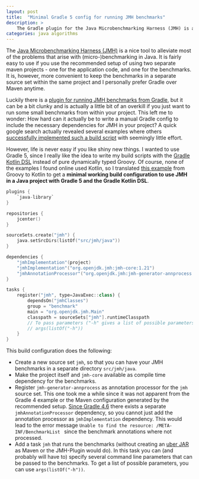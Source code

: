 ```yaml
---
layout: post
title:  "Minimal Gradle 5 config for running JMH benchmarks"
description: >
    The Gradle plugin for the Java Microbenchmarking Harness (JMH) is a bit clunky and right now there are no good suggestions for a manual config that works in Gradle 5, so I created my own.
categories: java algorithms
---
```


The [Java Microbenchmarking Harness (JMH)](https://openjdk.java.net/projects/code-tools/jmh/) is a nice tool to alleviate most of the problems that arise with (micro-)benchmarking in Java.
It is fairly easy to use if you use the recommended setup of using two separate maven projects - one for the application code, and one for the benchmarks.
It is, however, more convenient to keep the benchmarks in a separate source set within the same project and I personally prefer Gradle over Maven anytime.

Luckily there is a [plugin for running JMH benchmarks from Gradle](https://github.com/melix/jmh-gradle-plugin), but it can be a bit clunky and is actually a little bit of an overkill if you just want to run some small benchmarks from within your project.
This left me to wonder: How hard can it actually be to write a manual Gradle config to include the necessary dependencies for JMH in your project?
A quick google search actually revealed several examples where others [successfully implemented such a build script](https://stackoverflow.com/a/53889428) with seemingly little effort.

However, life is never easy if you like shiny new things.
I wanted to use Gradle 5, since I really like the idea to write my build scripts with the [Gradle Kotlin DSL](https://docs.gradle.org/current/userguide/kotlin_dsl.html) instead of pure dynamically typed Groovy.
Of course, none of the examples I found online used Kotlin, so I translated [this example](https://gist.github.com/mrbald/7bbb5113c3164d5243314da8c28649a1) from Groovy to Kotlin to get a **minimal working build configuration to use JMH in a Java project with Gradle 5 and the Gradle Kotlin DSL**.

```kotlin
plugins {
    `java-library`
}

repositories {
    jcenter()
}

sourceSets.create("jmh") {
    java.setSrcDirs(listOf("src/jmh/java"))
}

dependencies {
    "jmhImplementation"(project)
    "jmhImplementation"("org.openjdk.jmh:jmh-core:1.21")
    "jmhAnnotationProcessor"("org.openjdk.jmh:jmh-generator-annprocess:1.21")
}

tasks {
    register("jmh", type=JavaExec::class) {
        dependsOn("jmhClasses")
        group = "benchmark"
        main = "org.openjdk.jmh.Main"
        classpath = sourceSets["jmh"].runtimeClasspath
        // To pass parameters ("-h" gives a list of possible parameters)
        // args(listOf("-h"))
    }
}
```

This build configuration does the following:

* Create a new source set `jmh`, so that you can have your JMH benchmarks in a separate directory `src/jmh/java`.
* Make the project itself and `jmh-core` available as compile time dependency for the benchmarks.
* Register `jmh-generator-annprocess` as annotation processor for the `jmh` source set.
    This one took me a while since it was not apparent from the Gradle 4 example or the Maven configuration generated by the recommended setup.
    [Since Gradle 4.6](https://docs.gradle.org/4.6/release-notes.html) there exists a separate `jmhAnnotationProcessor` dependency, so you cannot just add the annotation processor as `jmhImplementation` dependency.
    This would lead to the error message `Unable to find the resource: /META-INF/BenchmarkList ` since the benchmark annotations where not processed.
* Add a task `jmh` that runs the benchmarks (without creating an [uber JAR](https://github.com/johnrengelman/shadow) as Maven or the JMH-Plugin would do).
    In this task you can (and probably will have to) specify several command line parameters that can be passed to the benchmarks.
    To get a list of possible parameters, you can use `args(listOf("-h"))`.
